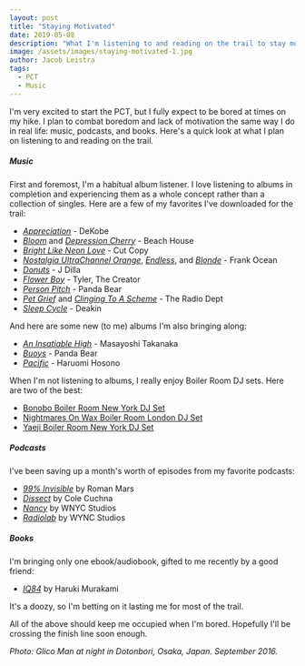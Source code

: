 ```yaml
---
layout: post
title: "Staying Motivated"
date: 2019-05-08
description: "What I'm listening to and reading on the trail to stay motivated."
image: /assets/images/staying-motivated-1.jpg
author: Jacob Leistra
tags:
  - PCT
  - Music
---
```

I'm very excited to start the PCT, but I fully expect to be bored at times on my hike. I plan to combat boredom and lack of motivation the same way I do in real life: music, podcasts, and books. Here's a quick look at what I plan on listening to and reading on the trail.

##### Music
First and foremost, I'm a habitual album listener. I love listening to albums in completion and experiencing them as a whole concept rather than a collection of singles. Here are a few of my favorites I've downloaded for the trail:

* [*Appreciation*](https://www.youtube.com/watch?v=mxks7E5RbLg) - DeKobe
* [*Bloom*](https://www.youtube.com/watch?v=-3frA_rj918) and [*Depression Cherry*](https://www.youtube.com/watch?v=Cy5MiOqarYs) - Beach House
* [*Bright Like Neon Love*](https://www.youtube.com/watch?v=LpPWD1d1Eyo&list=PLC88B718A3B0887AE) - Cut Copy
* [*Nostalgia Ultra*](https://www.youtube.com/watch?v=G7wcRZWRDdw&list=PLyHxEZ0E8nuifW657J-SvOXuSD-I-Btie)[*Channel Orange*](https://www.youtube.com/watch?v=xEQ_946TO_g&list=PLX68ZEYlh74vDJY4XR775HHifYT7IeXsj), [*Endless*](https://www.youtube.com/watch?v=OC6sMfq2wq0), and [*Blonde*](https://www.youtube.com/watch?v=-tT32VTll5M) - Frank Ocean
* [*Donuts*](https://www.youtube.com/watch?v=5nO7IA1DeeI&list=PL9dk_xtWpAkKXxzv_TfLWmlJj6G3quWQ2) - J Dilla
* [*Flower Boy*](https://www.youtube.com/watch?v=OB12BslMI3Q) - Tyler, The Creator
* [*Person Pitch*](https://www.youtube.com/watch?v=rMu2QM0vqMA) - Panda Bear
* [*Pet Grief*](https://www.youtube.com/watch?v=-twYwXyAxto) and [*Clinging To A Scheme*](https://www.youtube.com/watch?v=B8WjrNBfWoU) - The Radio Dept
* [*Sleep Cycle*](https://www.youtube.com/watch?v=FsUxq9XQzlI&list=PLZqsyBiYZFQ1oAPTHQnyRSqvUn1iZ5oUr) - Deakin

And here are some new (to me) albums I'm also bringing along:

* [*An Insatiable High*](https://www.youtube.com/watch?v=9cuxrkZeai8) - Masayoshi Takanaka
* [*Buoys*](https://www.youtube.com/watch?v=Eo6Sf80Uco8&list=PLZqsyBiYZFQ22wNDq29U5G-ClMRHguPsN) - Panda Bear
* [*Pacific*](https://www.youtube.com/watch?v=dSCwoYcp0IY) - Haruomi Hosono

When I'm not listening to albums, I really enjoy Boiler Room DJ sets. Here are two of the best:

* [Bonobo Boiler Room New York DJ Set](https://www.youtube.com/watch?v=uynCeLheCPc)
* [Nightmares On Wax Boiler Room London DJ Set](https://www.youtube.com/watch?v=Q692lHFaLVM)
* [Yaeji Boiler Room New York DJ Set](https://www.youtube.com/watch?v=4t649hEMbIA)

##### Podcasts
I've been saving up a month's worth of episodes from my favorite podcasts:

* [*99% Invisible*](https://99percentinvisible.org/) by Roman Mars
* [*Dissect*](https://dissectpodcast.com/) by Cole Cuchna
* [*Nancy*](https://www.wnycstudios.org/shows/nancy) by WNYC Studios
* [*Radiolab*](https://www.wnycstudios.org/shows/radiolab) by WYNC Studios

##### Books
I'm bringing only one ebook/audiobook, gifted to me recently by a good friend:

* [*IQ84*](https://www.goodreads.com/book/show/10357575-1q84) by Haruki Murakami

It's a doozy, so I'm betting on it lasting me for most of the trail.

All of the above should keep me occupied when I'm bored. Hopefully I'll be crossing the finish line soon enough.

*Photo: Glico Man at night in Dotonbori, Osaka, Japan. September 2016.*